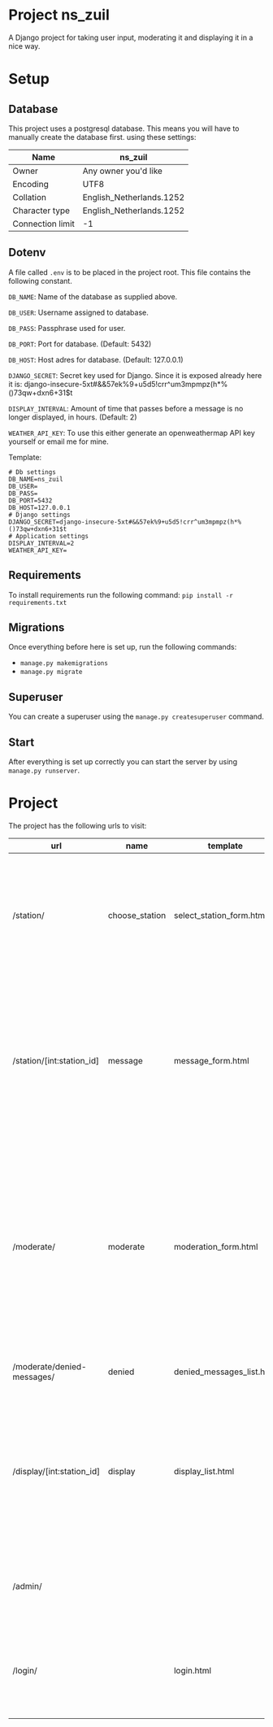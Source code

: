 # Project ns_zuil

A Django project for taking user input, moderating it and displaying it in a nice way.

# Setup

## Database
This project uses a postgresql database. This means you will have to manually create the database first. using these
settings:

| Name | ns_zuil |
| --- | --- |
| Owner | Any owner you'd like |
| Encoding | UTF8 |
| Collation | English_Netherlands.1252 |
| Character type | English_Netherlands.1252 |
| Connection limit | -1 |

## Dotenv

A file called `.env` is to be placed in the project root. This file contains the following constant.

`DB_NAME`: Name of the database as supplied above.

`DB_USER`: Username assigned to database.

`DB_PASS`: Passphrase used for user.

`DB_PORT`: Port for database. (Default: 5432)

`DB_HOST`: Host adres for database. (Default: 127.0.0.1)

`DJANGO_SECRET`: Secret key used for Django. Since it is exposed already here it is: 
django-insecure-5xt#&&57ek%9+u5d5!crr^um3mpmpz(h*%()73qw+dxn6+31$t

`DISPLAY_INTERVAL`: Amount of time that passes before a message is no longer displayed, in hours. (Default: 2)

`WEATHER_API_KEY`: To use this either generate an openweathermap API key yourself or email me for mine.

Template:
```dotenv
# Db settings
DB_NAME=ns_zuil
DB_USER=
DB_PASS=
DB_PORT=5432
DB_HOST=127.0.0.1
# Django settings
DJANGO_SECRET=django-insecure-5xt#&&57ek%9+u5d5!crr^um3mpmpz(h*%()73qw+dxn6+31$t
# Application settings
DISPLAY_INTERVAL=2
WEATHER_API_KEY=
```

## Requirements

To install requirements run the following command: `pip install -r requirements.txt`

## Migrations

Once everything before here is set up, run the following commands:
* `manage.py makemigrations`
* `manage.py migrate`

## Superuser

You can create a superuser using the `manage.py createsuperuser` command.

## Start

After everything is set up correctly you can start the server by using `manage.py runserver`.

# Project

The project has the following urls to visit:

| url | name | template | view | description |
| --- | --- | --- | --- | --- |
| /station/ | choose_station | select_station_form.html | ChooseStationView | This page is used to select a station from the Station model to visit. This page does not have to be  used and exists purely for ease of development. |
| /station/[int:station_id] | message | message_form.html | MessageView | This page contains a form where users can enter a message containing 140 characters. The station_id parameter in the url corresponds to an id from the Station model. |
| /moderate/ | moderate | moderation_form.html | ModeratorView | This page displays a single message which can be either accepted or denied using a form. The status in the Message model will be set accordingly. The next message will be displayed until there are no more messages. |
| /moderate/denied-messages/ | denied | denied_messages_list.html | DeniedView | This displays a list of all denied messages. |
| /display/[int:station_id] | display | display_list.html | DisplayView | This displays 10 most recently approved messages at a station defined in the url parameter station_id. If there are no recent messages the current weather will be displayed. |
| /admin/ |  |  |  | Administrators can use this to add users and to modify and create database entries. |
| /login/ |  | login.html |  | Moderators and administrators can use this page to login to be able to access moderation pages. |